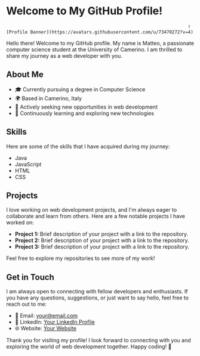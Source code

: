 # Welcome to My GitHub Profile!

                                                                        ![Profile Banner](https://avatars.githubusercontent.com/u/73470272?v=4)

Hello there! Welcome to my GitHub profile. My name is Matteo, a passionate computer science student at the University of Camerino. I am thrilled to share my journey as a web developer with you.

## About Me

- 🎓 Currently pursuing a degree in Computer Science
- 🌍 Based in Camerino, Italy
- 🔭 Actively seeking new opportunities in web development
- 🌱 Continuously learning and exploring new technologies

## Skills

Here are some of the skills that I have acquired during my journey:

- Java
- JavaScript
- HTML
- CSS

## Projects

I love working on web development projects, and I'm always eager to collaborate and learn from others. Here are a few notable projects I have worked on:

- **Project 1:** Brief description of your project with a link to the repository.
- **Project 2:** Brief description of your project with a link to the repository.
- **Project 3:** Brief description of your project with a link to the repository.

Feel free to explore my repositories to see more of my work!

## Get in Touch

I am always open to connecting with fellow developers and enthusiasts. If you have any questions, suggestions, or just want to say hello, feel free to reach out to me:

- 📧 Email: your@email.com
- 💼 LinkedIn: [Your LinkedIn Profile](https://www.linkedin.com/in/yourprofile)
- 🌐 Website: [Your Website](https://www.yourwebsite.com)

Thank you for visiting my profile! I look forward to connecting with you and exploring the world of web development together. Happy coding! 🚀
